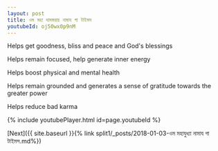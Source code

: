 ```yaml
---
layout: post
title: ওম মহা দামস্তরায় নামায গা টাইমস
youtubeId: oj50wx0p9nM
---
```

 
 
Helps get goodness, bliss and peace and God's blessings
 
Helps remain focused, help generate inner energy 
 
Helps boost physical and mental health 
 
Helps remain grounded and generates a sense of gratitude towards the greater power 
 
Helps reduce bad karma
 
 
 
 


{% include youtubePlayer.html id=page.youtubeId %}
 
[Next]({{ site.baseurl }}{% link  split1/_posts/2018-01-03-ওম মহাযুধ্যা নামায গা টাইমস.md%})
 
